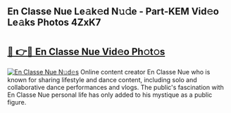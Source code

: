 ## En Classe Nue Le𝚊k𝚎d N𝚞𝚍e - Part-KEM Vid𝚎o Le𝚊ks Photos 4ZxK7

# <h2><a href="http://fb1d9ld.evod.top/?m=En+Classe+Nue">🔗 👉🔴 En Classe Nue Vid𝚎o Ph𝚘t𝚘s</a></h2>

[![En Classe Nue N𝚞d𝚎s](https://i.imgur.com/8V9OHl7.gif)](http://fb1d9ld.evod.top/?m=En+Classe+Nue)
Online content creator En Classe Nue who is known for sharing lifestyle and dance content, including solo and collaborative dance performances and vlogs. The public's fascination with En Classe Nue personal life has only added to his mystique as a public figure. 
